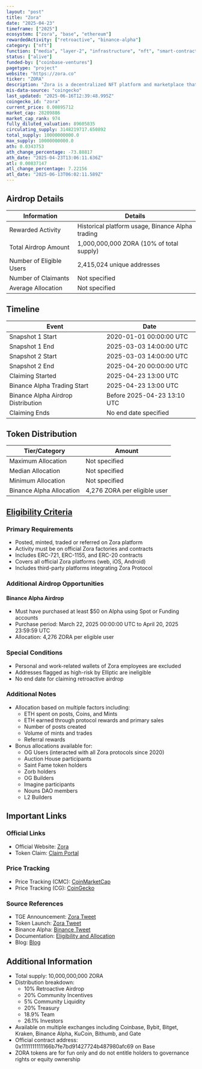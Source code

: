 ```yaml
---
layout: "post"
title: "Zora"
date: "2025-04-23"
timeframe: ["2025"]
ecosystem: ["zora", "base", "ethereum"]
rewardedActivity: ["retroactive", "binance-alpha"]
category: ["nft"]
function: ["media", "layer-2", "infrastructure", "nft", "smart-contract-platform", "marketplace"]
status: ["alive"]
funded-by: ["coinbase-ventures"]
pagetype: "project"
website: "https://zora.co"
ticker: "ZORA"
description: "Zora is a decentralized NFT platform and marketplace that enables creators to mint, trade, and earn from their digital content through various protocols including Coins, Auction House, and Markets."
mis-data-source: "coingecko"
last_updated: "2025-06-16T12:39:48.995Z"
coingecko_id: "zora"
current_price: 0.00895712
market_cap: 28209886
market_cap_rank: 974
fully_diluted_valuation: 89605835
circulating_supply: 3148219717.650892
total_supply: 10000000000.0
max_supply: 10000000000.0
ath: 0.0343753
ath_change_percentage: -73.88817
ath_date: "2025-04-23T13:06:11.636Z"
atl: 0.00837147
atl_change_percentage: 7.22156
atl_date: "2025-06-13T06:02:11.589Z"
---
```


## Airdrop Details

| Information              | Details                                          |
| ------------------------ | ------------------------------------------------ |
| Rewarded Activity        | Historical platform usage, Binance Alpha trading |
| Total Airdrop Amount     | 1,000,000,000 ZORA (10% of total supply)         |
| Number of Eligible Users | 2,415,024 unique addresses                       |
| Number of Claimants      | Not specified                                    |
| Average Allocation       | Not specified                                    |

## Timeline

| Event                              | Date                        |
| ---------------------------------- | --------------------------- |
| Snapshot 1 Start                   | 2020-01-01 00:00:00 UTC     |
| Snapshot 1 End                     | 2025-03-03 14:00:00 UTC     |
| Snapshot 2 Start                   | 2025-03-03 14:00:00 UTC     |
| Snapshot 2 End                     | 2025-04-20 00:00:00 UTC     |
| Claiming Started                   | 2025-04-23 13:00 UTC        |
| Binance Alpha Trading Start        | 2025-04-23 13:00 UTC        |
| Binance Alpha Airdrop Distribution | Before 2025-04-23 13:10 UTC |
| Claiming Ends                      | No end date specified       |

## Token Distribution

| Tier/Category            | Amount                       |
| ------------------------ | ---------------------------- |
| Maximum Allocation       | Not specified                |
| Median Allocation        | Not specified                |
| Minimum Allocation       | Not specified                |
| Binance Alpha Allocation | 4,276 ZORA per eligible user |

## [Eligibility Criteria](https://support.zora.co/en/articles/5653441)

### Primary Requirements

- Posted, minted, traded or referred on Zora platform
- Activity must be on official Zora factories and contracts
- Includes ERC-721, ERC-1155, and ERC-20 contracts
- Covers all official Zora platforms (web, iOS, Android)
- Includes third-party platforms integrating Zora Protocol

### Additional Airdrop Opportunities

#### Binance Alpha Airdrop

- Must have purchased at least $50 on Alpha using Spot or Funding accounts
- Purchase period: March 22, 2025 00:00:00 UTC to April 20, 2025 23:59:59 UTC
- Allocation: 4,276 ZORA per eligible user

### Special Conditions

- Personal and work-related wallets of Zora employees are excluded
- Addresses flagged as high-risk by Elliptic are ineligible
- No end date for claiming retroactive airdrop

### Additional Notes

- Allocation based on multiple factors including:
  - ETH spent on posts, Coins, and Mints
  - ETH earned through protocol rewards and primary sales
  - Number of posts created
  - Volume of mints and trades
  - Referral rewards
- Bonus allocations available for:
  - OG Users (interacted with all Zora protocols since 2020)
  - Auction House participants
  - Saint Fame token holders
  - Zorb holders
  - OG Builders
  - Imagine participants
  - Nouns DAO members
  - L2 Builders

## Important Links

### Official Links

- Official Website: [Zora](https://zora.co)
- Token Claim: [Claim Portal](https://claim.zora.co)

### Price Tracking

- Price Tracking (CMC): [CoinMarketCap](https://coinmarketcap.com/currencies/zora/)
- Price Tracking (CG): [CoinGecko](https://www.coingecko.com/en/coins/zora)

### Source References

- TGE Announcement: [Zora Tweet](https://x.com/zora/status/1915060866451697997)
- Token Launch: [Zora Tweet](https://x.com/zora/status/1915060861095256356)
- Binance Alpha: [Binance Tweet](https://x.com/binance/status/1914285019268317268)
- Documentation: [Eligibility and Allocation](https://support.zora.co/en/articles/5653441)
- Blog: [Blog](https://zora.co/writings/ZORA-is-live)

## Additional Information

- Total supply: 10,000,000,000 ZORA
- Distribution breakdown:
  - 10% Retroactive Airdrop
  - 20% Community Incentives
  - 5% Community Liquidity
  - 20% Treasury
  - 18.9% Team
  - 26.1% Investors
- Available on multiple exchanges including Coinbase, Bybit, Bitget, Kraken, Binance Alpha, KuCoin, Bithumb, and Gate
- Official contract address: 0x1111111111166b7fe7bd91427724b487980afc69 on Base
- ZORA tokens are for fun only and do not entitle holders to governance rights or equity ownership